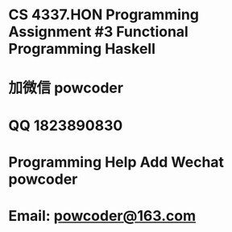 # CS 4337.HON Programming Assignment #3 Functional Programming Haskell
# 加微信 powcoder

# QQ 1823890830

# Programming Help Add Wechat powcoder

# Email: powcoder@163.com

